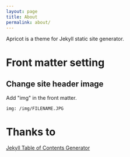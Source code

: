```yaml
---
layout: page
title: About
permalink: about/
---
```

Apricot is a theme for Jekyll static site generator.


Front matter setting
===============

Change site header image
----------
Add "img" in the front matter.

    img: /img/FILENAME.JPG

Thanks to
==========
[Jekyll Table of Contents Generator](https://github.com/dafi/jekyll-toc-generator)

